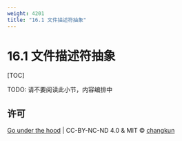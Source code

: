 ```yaml
---
weight: 4201
title: "16.1 文件描述符抽象"
---
```


# 16.1 文件描述符抽象

[TOC]

TODO: 请不要阅读此小节，内容编排中


## 许可

[Go under the hood](https://github.com/changkun/go-under-the-hood) | CC-BY-NC-ND 4.0 & MIT &copy; [changkun](https://changkun.de)
